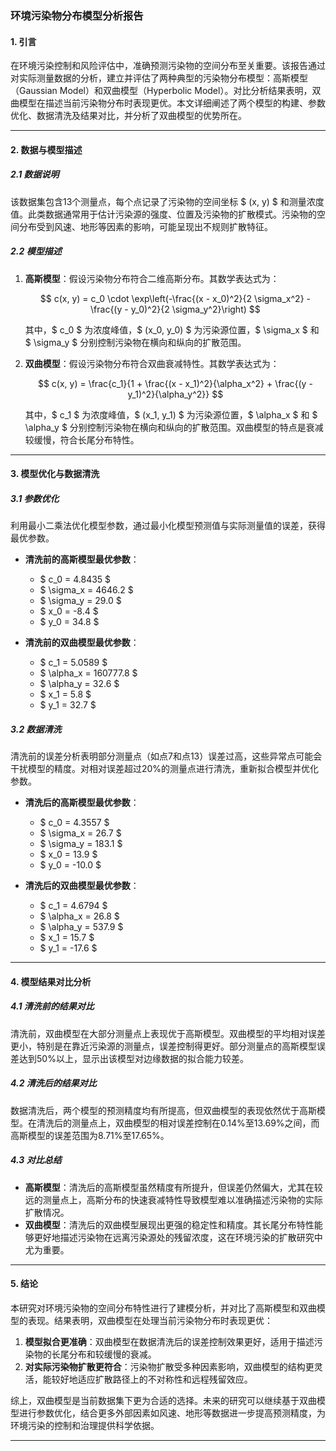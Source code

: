 

### 环境污染物分布模型分析报告

#### **1. 引言**

在环境污染控制和风险评估中，准确预测污染物的空间分布至关重要。该报告通过对实际测量数据的分析，建立并评估了两种典型的污染物分布模型：高斯模型（Gaussian Model）和双曲模型（Hyperbolic Model）。对比分析结果表明，双曲模型在描述当前污染物分布时表现更优。本文详细阐述了两个模型的构建、参数优化、数据清洗及结果对比，并分析了双曲模型的优势所在。

---

#### **2. 数据与模型描述**

##### 2.1 数据说明

该数据集包含13个测量点，每个点记录了污染物的空间坐标 $ (x, y) $ 和测量浓度值。此类数据通常用于估计污染源的强度、位置及污染物的扩散模式。污染物的空间分布受到风速、地形等因素的影响，可能呈现出不规则扩散特征。

##### 2.2 模型描述

1. **高斯模型**：假设污染物分布符合二维高斯分布。其数学表达式为：

   $$
   c(x, y) = c_0 \cdot \exp\left(-\frac{(x - x_0)^2}{2 \sigma_x^2} - \frac{(y - y_0)^2}{2 \sigma_y^2}\right)
   $$

   其中，$ c_0 $ 为浓度峰值，$ (x_0, y_0) $ 为污染源位置，$ \sigma_x $ 和 $ \sigma_y $ 分别控制污染物在横向和纵向的扩散范围。

2. **双曲模型**：假设污染物分布符合双曲衰减特性。其数学表达式为：

   $$
   c(x, y) = \frac{c_1}{1 + \frac{(x - x_1)^2}{\alpha_x^2} + \frac{(y - y_1)^2}{\alpha_y^2}}
   $$

   其中，$ c_1 $ 为浓度峰值，$ (x_1, y_1) $ 为污染源位置，$ \alpha_x $ 和 $ \alpha_y $ 分别控制污染物在横向和纵向的扩散范围。双曲模型的特点是衰减较缓慢，符合长尾分布特性。

---

#### **3. 模型优化与数据清洗**

##### 3.1 参数优化

利用最小二乘法优化模型参数，通过最小化模型预测值与实际测量值的误差，获得最优参数。

- **清洗前的高斯模型最优参数**：
  - $ c_0 = 4.8435 $
  - $ \sigma_x = 4646.2 $
  - $ \sigma_y = 29.0 $
  - $ x_0 = -8.4 $
  - $ y_0 = 34.8 $

- **清洗前的双曲模型最优参数**：
  - $ c_1 = 5.0589 $
  - $ \alpha_x = 160777.8 $
  - $ \alpha_y = 32.6 $
  - $ x_1 = 5.8 $
  - $ y_1 = 32.7 $

##### 3.2 数据清洗

清洗前的误差分析表明部分测量点（如点7和点13）误差过高，这些异常点可能会干扰模型的精度。对相对误差超过20%的测量点进行清洗，重新拟合模型并优化参数。

- **清洗后的高斯模型最优参数**：
  - $ c_0 = 4.3557 $
  - $ \sigma_x = 26.7 $
  - $ \sigma_y = 183.1 $
  - $ x_0 = 13.9 $
  - $ y_0 = -10.0 $

- **清洗后的双曲模型最优参数**：
  - $ c_1 = 4.6794 $
  - $ \alpha_x = 26.8 $
  - $ \alpha_y = 537.9 $
  - $ x_1 = 15.7 $
  - $ y_1 = -17.6 $

---

#### **4. 模型结果对比分析**

##### 4.1 清洗前的结果对比

清洗前，双曲模型在大部分测量点上表现优于高斯模型。双曲模型的平均相对误差更小，特别是在靠近污染源的测量点，误差控制得更好。部分测量点的高斯模型误差达到50%以上，显示出该模型对边缘数据的拟合能力较差。

##### 4.2 清洗后的结果对比

数据清洗后，两个模型的预测精度均有所提高，但双曲模型的表现依然优于高斯模型。在清洗后的测量点上，双曲模型的相对误差控制在0.14%至13.69%之间，而高斯模型的误差范围为8.71%至17.65%。

##### 4.3 对比总结

- **高斯模型**：清洗后的高斯模型虽然精度有所提升，但误差仍然偏大，尤其在较远的测量点上，高斯分布的快速衰减特性导致模型难以准确描述污染物的实际扩散情况。
- **双曲模型**：清洗后的双曲模型展现出更强的稳定性和精度。其长尾分布特性能够更好地描述污染物在远离污染源处的残留浓度，这在环境污染的扩散研究中尤为重要。

---

#### **5. 结论**

本研究对环境污染物的空间分布特性进行了建模分析，并对比了高斯模型和双曲模型的表现。结果表明，双曲模型在处理当前污染物分布时表现更优：

1. **模型拟合更准确**：双曲模型在数据清洗后的误差控制效果更好，适用于描述污染物的长尾分布和较缓慢的衰减。
2. **对实际污染物扩散更符合**：污染物扩散受多种因素影响，双曲模型的结构更灵活，能较好地适应扩散路径上的不对称性和远程残留效应。

综上，双曲模型是当前数据集下更为合适的选择。未来的研究可以继续基于双曲模型进行参数优化，结合更多外部因素如风速、地形等数据进一步提高预测精度，为环境污染的控制和治理提供科学依据。

---
